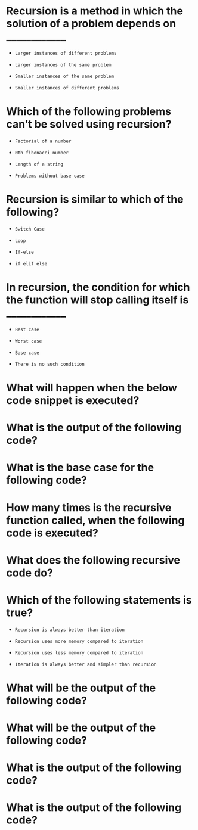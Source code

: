# Recursion is a method in which the solution of a problem depends on ____________

- ```
  Larger instances of different problems
  ```

- ```
  Larger instances of the same problem
  ```

* ```
  Smaller instances of the same problem
  ```

- ```
  Smaller instances of different problems
  ```

# Which of the following problems can’t be solved using recursion?

- ```
  Factorial of a number
  ```

- ```
  Nth fibonacci number
  ```

- ```
  Length of a string
  ```

* ```
  Problems without base case
  ```

# Recursion is similar to which of the following?

- ```
  Switch Case
  ```

* ```
  Loop
  ```

- ```
  If-else
  ```

- ```
  if elif else
  ```

# In recursion, the condition for which the function will stop calling itself is ____________

- ```
  Best case
  ```

- ```
  Worst case
  ```

* ```
  Base case
  ```

- ```
  There is no such condition
  ```

# What will happen when the below code snippet is executed?

# What is the output of the following code?

# What is the  base case for the following code?

# How many times is the recursive function called, when the following code is executed?

# What does the following recursive code do?

# Which of the following statements is true?

- ```
  Recursion is always better than iteration
  ```

* ```
  Recursion uses more memory compared to iteration
  ```

- ```
  Recursion uses less memory compared to iteration
  ```

- ```
  Iteration is always better and simpler than recursion
  ```

# What will be the output of the following code?

# What will be the output of the following code?

# What is the output of the following code?

# What is the output of the following code?

